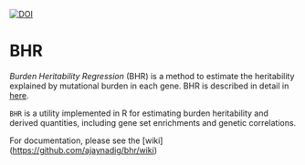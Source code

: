 [![DOI](https://zenodo.org/badge/511173381.svg)](https://zenodo.org/badge/latestdoi/511173381)
# BHR
*Burden Heritability Regression* (BHR) is a method to estimate the heritability explained by mutational burden in each gene. BHR is described in detail in [here](https://www.medrxiv.org/content/10.1101/2022.07.06.22277335v1). 

`BHR` is a utility implemented in R for estimating burden heritability and derived quantities, including gene set enrichments and genetic correlations.

For documentation, please see the [wiki] (https://github.com/ajaynadig/bhr/wiki)

